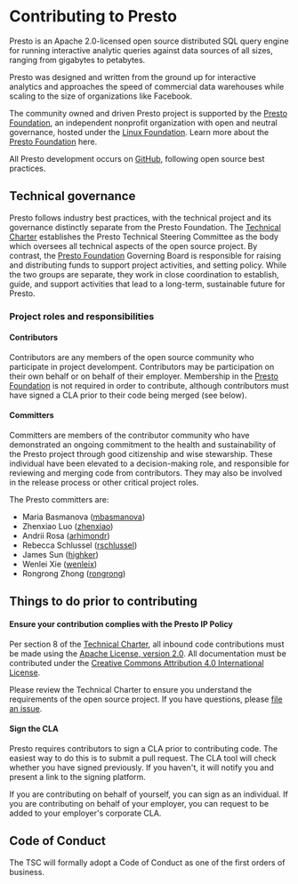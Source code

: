 # Contributing to Presto

Presto is an Apache 2.0-licensed open source distributed SQL query engine for running interactive analytic queries against data sources of all sizes, ranging from gigabytes to petabytes.

Presto was designed and written from the ground up for interactive analytics and approaches the speed of commercial data warehouses while scaling to the size of organizations like Facebook.

The community owned and driven Presto project is supported by the [Presto Foundation](https://prestodb.io), an independent nonprofit organization with open and neutral governance, hosted under the [Linux Foundation](https://linuxfoundation.org). Learn more about the [Presto Foundation](https://prestodb.io) here.

All Presto development occurs on [GitHub](https://github.com/prestodb), following open source best practices.

## Technical governance

Presto follows industry best practices, with the technical project and its governance distinctly separate from the Presto Foundation. The [Technical Charter](https://github.com/prestodb/tsc/blob/master/CHARTER.md) establishes the Presto Technical Steering Committee as the body which oversees all technical aspects of the open source project. By contrast, the [Presto Foundation](https://prestodb.io) Governing Board is responsible for raising and distributing funds to support project activities, and setting policy. While the two groups are separate, they work in close coordination to establish, guide, and support activities that lead to a long-term, sustainable future for Presto.

### Project roles and responsibilities

#### Contributors

Contributors are any members of the open source community who participate in project develompent. Contributors may be participation on their own behalf or on behalf of their employer. Membership in the [Presto Foundation](https://prestodb.io) is not required in order to contribute, although contributors must have signed a CLA prior to their code being merged (see below).

#### Committers

Committers are members of the contributor community who have demonstrated an ongoing commitment to the health and sustainability of the Presto project through good citizenship and wise stewarship. These individual have been elevated to a decision-making role, and responsible for reviewing and merging code from contributors. They may also be involved in the release process or other critical project roles.

The Presto committers are:

* Maria Basmanova ([mbasmanova](https://github.com/mbasmanova))
* Zhenxiao Luo ([zhenxiao](https://github.com/zhenxiao))
* Andrii Rosa ([arhimondr](https://github.com/arhimondr))
* Rebecca Schlussel ([rschlussel](https://github.com/rschlussel))
* James Sun ([highker](https://github.com/highker))
* Wenlei Xie ([wenleix](https://github.com/wenleix))
* Rongrong Zhong ([rongrong](https://github.com/rongrong))

## Things to do prior to contributing

#### Ensure your contribution complies with the Presto IP Policy

Per section 8 of the [Technical Charter](https://github.com/prestodb/tsc/blob/master/CHARTER.md), all inbound code contributions must be made using the [Apache License, version 2.0](https://www.apache.org/licenses/LICENSE-2.0). All documentation must be contributed under the [Creative Commons Attribution 4.0 International License](https://creativecommons.org/licenses/by/4.0/).

Please review the Technical Charter to ensure you understand the requirements of the open source project. If you have questions, please [file an issue](https://github.com/prestodb/tsc/issues).

#### Sign the CLA

Presto requires contributors to sign a CLA prior to contributing code. The easiest way to do this is to submit a pull request. The CLA tool will check whether you have signed previously. If you haven't, it will notify you and present a link to the signing platform.

If you are contributing on behalf of yourself, you can sign as an individual. If you are contributing on behalf of your employer, you can request to be added to your employer's corporate CLA.

## Code of Conduct

The TSC will formally adopt a Code of Conduct as one of the first orders of business.